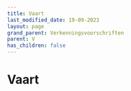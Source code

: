 ```yaml
---
title: Vaart
last_modified_date: 19-09-2023
layout: page
grand_parent: Verkenningsvoorschriften
parent: V
has_children: false
---
```


Vaart
=====

